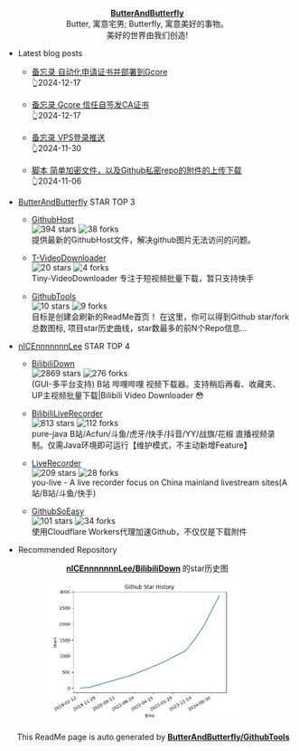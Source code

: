 <p align="center">
      <strong>
        <a href="https://github.com/ButterAndButterfly" target="_blank">ButterAndButterfly</a><br>
      </strong>  
        Butter, 寓意宅男; Butterfly, 寓意美好的事物。 
        <br/> 美好的世界由我们创造!  
</p>

+ Latest blog posts  

    + [备忘录 自动化申请证书并部署到Gcore](https://nicelee.top/blog/2024/12/17/gcore-acme-set/)   
    :point_up_2:2024-12-17

    + [备忘录 Gcore 信任自签发CA证书](https://nicelee.top/blog/2024/12/17/gcore-self-signed-ca/)   
    :point_up_2:2024-12-17

    + [备忘录 VPS登录推送](https://nicelee.top/blog/2024/11/30/notify-ssh-login/)   
    :point_up_2:2024-11-30

    + [脚本 简单加密文件，以及Github私密repo的附件的上传下载](https://nicelee.top/blog/2024/11/06/scripts-xor-github-up-down/)   
    :point_up_2:2024-11-06



+ [ButterAndButterfly](https://github.com/ButterAndButterfly) STAR TOP 3
    
    + [GithubHost](https://github.com/ButterAndButterfly/GithubHost)   
    ![394 stars](https://img.shields.io/badge/Stars-394-green)
    ![38 forks](https://img.shields.io/badge/Forks-38-green)  
    提供最新的GithubHost文件，解决github图片无法访问的问题。
    
    + [T-VideoDownloader](https://github.com/ButterAndButterfly/T-VideoDownloader)   
    ![20 stars](https://img.shields.io/badge/Stars-20-green)
    ![4 forks](https://img.shields.io/badge/Forks-4-green)  
    Tiny-VideoDownloader 专注于短视频批量下载，暂只支持快手
    
    + [GithubTools](https://github.com/ButterAndButterfly/GithubTools)   
    ![10 stars](https://img.shields.io/badge/Stars-10-green)
    ![9 forks](https://img.shields.io/badge/Forks-9-green)  
    目标是创建会刷新的ReadMe首页！    在这里，你可以得到Github star/fork总数图标, 项目star历史曲线，star数最多的前N个Repo信息...
    

+ [nICEnnnnnnnLee](https://github.com/nICEnnnnnnnLee) STAR TOP 4
    
    + [BilibiliDown](https://github.com/nICEnnnnnnnLee/BilibiliDown)   
    ![2869 stars](https://img.shields.io/badge/Stars-2869-green)
    ![276 forks](https://img.shields.io/badge/Forks-276-green)  
    (GUI-多平台支持) B站 哔哩哔哩 视频下载器。支持稍后再看、收藏夹、UP主视频批量下载|Bilibili Video Downloader 😳
    
    + [BilibiliLiveRecorder](https://github.com/nICEnnnnnnnLee/BilibiliLiveRecorder)   
    ![813 stars](https://img.shields.io/badge/Stars-813-green)
    ![112 forks](https://img.shields.io/badge/Forks-112-green)  
    pure-java B站/Acfun/斗鱼/虎牙/快手/抖音/YY/战旗/花椒 直播视频录制。仅需Java环境即可运行【维护模式，不主动新增Feature】
    
    + [LiveRecorder](https://github.com/nICEnnnnnnnLee/LiveRecorder)   
    ![209 stars](https://img.shields.io/badge/Stars-209-green)
    ![28 forks](https://img.shields.io/badge/Forks-28-green)  
    you-live - A live recorder focus on China mainland livestream sites(A站/B站/斗鱼/快手)
    
    + [GithubSoEasy](https://github.com/nICEnnnnnnnLee/GithubSoEasy)   
    ![101 stars](https://img.shields.io/badge/Stars-101-green)
    ![34 forks](https://img.shields.io/badge/Forks-34-green)  
    使用Cloudflare Workers代理加速Github，不仅仅是下载附件
    


+ Recommended Repository  
<p align="center">
      <strong>
        <a href="https://github.com/nICEnnnnnnnLee/BilibiliDown" target="_blank">nICEnnnnnnnLee/BilibiliDown</a>
      </strong>  的star历史图
  <br>
  <img src="https://raw.githubusercontent.com/nICEnnnnnnnLee/nICEnnnnnnnLee/master/data/stars_history.jpg" width="350px"></img>    
</p>

<p align="right">
      This ReadMe page is auto generated by 
      <strong>
        <a href="https://github.com/ButterAndButterfly/GithubTools" target="_blank">ButterAndButterfly/GithubTools</a><br>
      </strong>   
</p> 